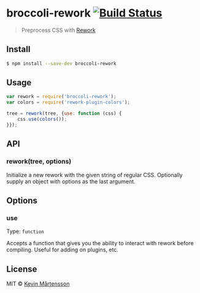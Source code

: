 # broccoli-rework [![Build Status](http://img.shields.io/travis/kevva/broccoli-rework.svg?style=flat)](https://travis-ci.org/kevva/broccoli-rework)

> Preprocess CSS with [Rework](https://github.com/reworkcss/rework)


## Install

```bash
$ npm install --save-dev broccoli-rework
```


## Usage

```js
var rework = require('broccoli-rework');
var colors = require('rework-plugin-colors');

tree = rework(tree, {use: function (css) {
	css.use(colors());
}});
```


## API

### rework(tree, options)

Initialize a new rework with the given string of regular CSS. Optionally supply
an object with options as the last argument.


## Options

### use

Type: `function`

Accepts a function that gives you the ability to interact with rework before
compiling. Useful for adding on plugins, etc.


## License

MIT © [Kevin Mårtensson](https://github.com/kevva)
